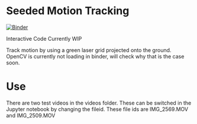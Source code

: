 # Seeded Motion Tracking
[![Binder](https://mybinder.org/badge_logo.svg)](https://mybinder.org/v2/gh/jerryvarghese1/Seeded_Motion_Tracking/main)

Interactive Code Currently WIP

Track motion by using a green laser grid projected onto the ground. OpenCV is currently not loading in binder, will check why that is the case soon.

# Use
There are two test videos in the videos folder. These can be switched in the Jupyter notebook by changing the fileid.
These file ids are IMG_2569.MOV and IMG_2509.MOV
